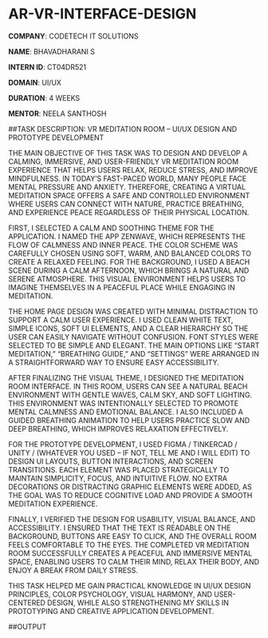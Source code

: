# AR-VR-INTERFACE-DESIGN

**COMPANY**: CODETECH IT SOLUTIONS

**NAME**: BHAVADHARANI S

**INTERN ID**: CT04DR521

**DOMAIN**: UI/UX

**DURATION**: 4 WEEKS

**MENTOR**: NEELA SANTHOSH

##TASK DESCRIPTION: VR MEDITATION ROOM – UI/UX DESIGN AND PROTOTYPE DEVELOPMENT

THE MAIN OBJECTIVE OF THIS TASK WAS TO DESIGN AND DEVELOP A CALMING, IMMERSIVE, AND USER-FRIENDLY VR MEDITATION ROOM EXPERIENCE THAT HELPS USERS RELAX, REDUCE STRESS, AND IMPROVE MINDFULNESS. IN TODAY’S FAST-PACED WORLD, MANY PEOPLE FACE MENTAL PRESSURE AND ANXIETY. THEREFORE, CREATING A VIRTUAL MEDITATION SPACE OFFERS A SAFE AND CONTROLLED ENVIRONMENT WHERE USERS CAN CONNECT WITH NATURE, PRACTICE BREATHING, AND EXPERIENCE PEACE REGARDLESS OF THEIR PHYSICAL LOCATION.

FIRST, I SELECTED A CALM AND SOOTHING THEME FOR THE APPLICATION. I NAMED THE APP ZENWAVE, WHICH REPRESENTS THE FLOW OF CALMNESS AND INNER PEACE. THE COLOR SCHEME WAS CAREFULLY CHOSEN USING SOFT, WARM, AND BALANCED COLORS TO CREATE A RELAXED FEELING. FOR THE BACKGROUND, I USED A BEACH SCENE DURING A CALM AFTERNOON, WHICH BRINGS A NATURAL AND SERENE ATMOSPHERE. THIS VISUAL ENVIRONMENT HELPS USERS TO IMAGINE THEMSELVES IN A PEACEFUL PLACE WHILE ENGAGING IN MEDITATION.

THE HOME PAGE DESIGN WAS CREATED WITH MINIMAL DISTRACTION TO SUPPORT A CALM USER EXPERIENCE. I USED CLEAN WHITE TEXT, SIMPLE ICONS, SOFT UI ELEMENTS, AND A CLEAR HIERARCHY SO THE USER CAN EASILY NAVIGATE WITHOUT CONFUSION. FONT STYLES WERE SELECTED TO BE SIMPLE AND ELEGANT. THE MAIN OPTIONS LIKE “START MEDITATION,” “BREATHING GUIDE,” AND “SETTINGS” WERE ARRANGED IN A STRAIGHTFORWARD WAY TO ENSURE EASY ACCESSIBILITY.

AFTER FINALIZING THE VISUAL THEME, I DESIGNED THE MEDITATION ROOM INTERFACE. IN THIS ROOM, USERS CAN SEE A NATURAL BEACH ENVIRONMENT WITH GENTLE WAVES, CALM SKY, AND SOFT LIGHTING. THIS ENVIRONMENT WAS INTENTIONALLY SELECTED TO PROMOTE MENTAL CALMNESS AND EMOTIONAL BALANCE. I ALSO INCLUDED A GUIDED BREATHING ANIMATION TO HELP USERS PRACTICE SLOW AND DEEP BREATHING, WHICH IMPROVES RELAXATION EFFECTIVELY.

FOR THE PROTOTYPE DEVELOPMENT, I USED FIGMA / TINKERCAD / UNITY / (WHATEVER YOU USED – IF NOT, TELL ME AND I WILL EDIT) TO DESIGN UI LAYOUTS, BUTTON INTERACTIONS, AND SCREEN TRANSITIONS. EACH ELEMENT WAS PLACED STRATEGICALLY TO MAINTAIN SIMPLICITY, FOCUS, AND INTUITIVE FLOW. NO EXTRA DECORATIONS OR DISTRACTING GRAPHIC ELEMENTS WERE ADDED, AS THE GOAL WAS TO REDUCE COGNITIVE LOAD AND PROVIDE A SMOOTH MEDITATION EXPERIENCE.

FINALLY, I VERIFIED THE DESIGN FOR USABILITY, VISUAL BALANCE, AND ACCESSIBILITY. I ENSURED THAT THE TEXT IS READABLE ON THE BACKGROUND, BUTTONS ARE EASY TO CLICK, AND THE OVERALL ROOM FEELS COMFORTABLE TO THE EYES. THE COMPLETED VR MEDITATION ROOM SUCCESSFULLY CREATES A PEACEFUL AND IMMERSIVE MENTAL SPACE, ENABLING USERS TO CALM THEIR MIND, RELAX THEIR BODY, AND ENJOY A BREAK FROM DAILY STRESS.

THIS TASK HELPED ME GAIN PRACTICAL KNOWLEDGE IN UI/UX DESIGN PRINCIPLES, COLOR PSYCHOLOGY, VISUAL HARMONY, AND USER-CENTERED DESIGN, WHILE ALSO STRENGTHENING MY SKILLS IN PROTOTYPING AND CREATIVE APPLICATION DEVELOPMENT.

##OUTPUT

